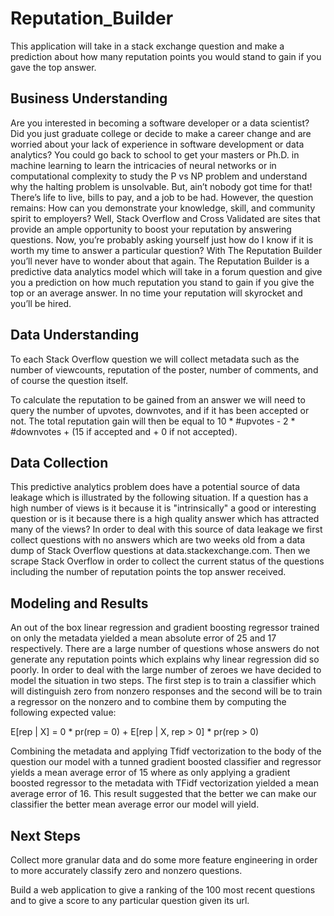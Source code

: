 # Reputation_Builder

This application will take in a stack exchange question and make a prediction about how many reputation points you would
stand to gain if you gave the top answer.

## Business Understanding

Are you interested in becoming a software developer or a data scientist?  Did you just graduate college or decide to make a career change and are worried about your lack of experience in software development or data analytics?  You could go back to school to get your masters or Ph.D. in machine learning to learn the intricacies of neural networks or in computational complexity to study the P vs NP problem and understand why the halting problem is unsolvable.  But, ain’t nobody got time for that!  There’s life to live, bills to pay, and a job to be had.  However, the question remains:  How can you demonstrate your knowledge, skill, and community spirit to employers?  Well, Stack Overflow and Cross Validated are sites that provide an ample opportunity to boost your reputation by answering questions.  Now, you’re probably asking yourself just how do I know if it is worth my time to answer a particular question?  With The Reputation Builder you’ll never have to wonder about that again.  The Reputation Builder is a predictive data analytics model which will take in a forum question and give you a prediction on how much reputation you stand to gain if you give the top or an average answer.  In no time your reputation will skyrocket and you’ll be hired.

## Data Understanding

To each Stack Overflow question we will collect metadata such as the number of viewcounts, reputation of the poster, number of comments, and of course the question itself.

To calculate the reputation to be gained from an answer we will need to query the number of upvotes, downvotes, and if it has been accepted or not.  The total reputation gain will then be equal to 10 * #upvotes - 2 * #downvotes + (15 if accepted and + 0 if not accepted).

## Data Collection

This predictive analytics problem does have a potential source of data leakage which is illustrated by the following situation.  If a question has a high number of views is it because it is "intrinsically" a good or interesting question or is it because there is a high quality answer which has attracted many of the views?  In order to deal with this source of data leakage we first collect questions with no answers which are two weeks old from a data dump of Stack Overflow questions at data.stackexchange.com.  Then we scrape Stack Overflow in order to collect the current status of the questions including the number of reputation points the top answer received.

## Modeling and Results

An out of the box linear regression and gradient boosting regressor trained on only the metadata yielded a mean absolute error of 25 and 17 respectively.  There are a large number of questions whose answers do not generate any reputation points which explains why linear regression did so poorly.  In order to deal with the large number of zeroes we have decided to model the situation in two steps.  The first step is to train a classifier which will distinguish zero from nonzero responses and the second will be to train a regressor on the nonzero and to combine them by computing the following expected value:

E[rep | X] = 0 * pr(rep = 0) + E[rep | X, rep > 0] * pr(rep > 0)

Combining the metadata and applying Tfidf vectorization to the body of the question our model with a tunned gradient boosted classifier and regressor yields a mean average error of 15 where as only applying a gradient boosted regressor to the metadata with TFidf vectorization yielded a mean average error of 16.  This result suggested that the better we can make our classifier the better mean average error our model will yield.

## Next Steps

Collect more granular data and do some more feature engineering in order to more accurately classify zero and nonzero questions.

Build a web application to give a ranking of the 100 most recent questions and to give a score to any particular question given its url.
